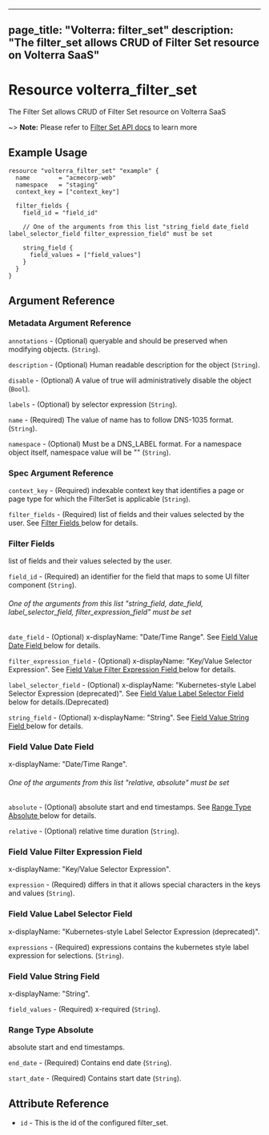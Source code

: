











---
page_title: "Volterra: filter_set"
description: "The filter_set allows CRUD of Filter Set  resource on Volterra SaaS"
---
# Resource volterra_filter_set

The Filter Set  allows CRUD of Filter Set  resource on Volterra SaaS

~> **Note:** Please refer to [Filter Set  API docs](https://docs.cloud.f5.com/docs-v2/api/filter-set) to learn more

## Example Usage

```hcl
resource "volterra_filter_set" "example" {
  name        = "acmecorp-web"
  namespace   = "staging"
  context_key = ["context_key"]

  filter_fields {
    field_id = "field_id"

    // One of the arguments from this list "string_field date_field label_selector_field filter_expression_field" must be set

    string_field {
      field_values = ["field_values"]
    }
  }
}

```

## Argument Reference

### Metadata Argument Reference
`annotations` - (Optional) queryable and should be preserved when modifying objects. (`String`).


`description` - (Optional) Human readable description for the object (`String`).


`disable` - (Optional) A value of true will administratively disable the object (`Bool`).


`labels` - (Optional) by selector expression (`String`).


`name` - (Required) The value of name has to follow DNS-1035 format. (`String`).


`namespace` - (Optional) Must be a DNS_LABEL format. For a namespace object itself, namespace value will be "" (`String`).



### Spec Argument Reference

`context_key` - (Required) indexable context key that identifies a page or page type for which the FilterSet is applicable (`String`).



`filter_fields` - (Required) list of fields and their values selected by the user. See [Filter Fields ](#filter-fields) below for details.





		




		









		





		





		






### Filter Fields 

 list of fields and their values selected by the user.

`field_id` - (Required) an identifier for the field that maps to some UI filter component (`String`).



###### One of the arguments from this list "string_field, date_field, label_selector_field, filter_expression_field" must be set

`date_field` - (Optional) x-displayName: "Date/Time Range". See [Field Value Date Field ](#field-value-date-field) below for details.


`filter_expression_field` - (Optional) x-displayName: "Key/Value Selector Expression". See [Field Value Filter Expression Field ](#field-value-filter-expression-field) below for details.


`label_selector_field` - (Optional) x-displayName: "Kubernetes-style Label Selector Expression (deprecated)". See [Field Value Label Selector Field ](#field-value-label-selector-field) below for details.(Deprecated)


`string_field` - (Optional) x-displayName: "String". See [Field Value String Field ](#field-value-string-field) below for details.




### Field Value Date Field 

 x-displayName: "Date/Time Range".



###### One of the arguments from this list "relative, absolute" must be set

`absolute` - (Optional) absolute start and end timestamps. See [Range Type Absolute ](#range-type-absolute) below for details.


`relative` - (Optional) relative time duration (`String`).




### Field Value Filter Expression Field 

 x-displayName: "Key/Value Selector Expression".

`expression` - (Required) differs in that it allows special characters in the keys and values (`String`).



### Field Value Label Selector Field 

 x-displayName: "Kubernetes-style Label Selector Expression (deprecated)".

`expressions` - (Required) expressions contains the kubernetes style label expression for selections. (`String`).



### Field Value String Field 

 x-displayName: "String".

`field_values` - (Required) x-required (`String`).



### Range Type Absolute 

 absolute start and end timestamps.

`end_date` - (Required) Contains end date (`String`).

`start_date` - (Required) Contains start date (`String`).



## Attribute Reference

* `id` - This is the id of the configured filter_set.

